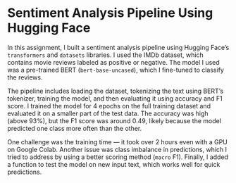 #  Sentiment Analysis Pipeline Using Hugging Face
In this assignment, I built a sentiment analysis pipeline using Hugging Face’s `transformers` and `datasets` libraries. I used the IMDb dataset, which contains movie reviews labeled as positive or negative. The model I used was a pre-trained BERT (`bert-base-uncased`), which I fine-tuned to classify the reviews.

The pipeline includes loading the dataset, tokenizing the text using BERT’s tokenizer, training the model, and then evaluating it using accuracy and F1 score. I trained the model for 4 epochs on the full training dataset and evaluated it on a smaller part of the test data. The accuracy was high (above 93%), but the F1 score was around 0.49, likely because the model predicted one class more often than the other.

One challenge was the training time — it took over 2 hours even with a GPU on Google Colab. Another issue was class imbalance in predictions, which I tried to address by using a better scoring method (`macro` F1). Finally, I added a function to test the model on new input text, which works well for quick predictions.
